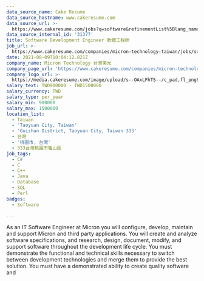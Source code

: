 ```yaml
---
data_source_name: Cake Resume
data_source_hostname: www.cakeresume.com
data_source_url: >-
  https://www.cakeresume.com/jobs?q=software&refinementList%5Blang_name%5D%5B0%5D=English&refinementList%5Bsalary_type%5D=per_year&range%5Bsalary_range%5D%5Bmin%5D=1000000&page=2
data_source_internal_id: '31377'
title: Software Development Engineer 軟體工程師
job_url: >-
  https://www.cakeresume.com/companies/micron-technology-taiwan/jobs/software-development-engineer-taoyuan
date: 2021-08-09T10:04:12.821Z
company_name: Micron Technology 台灣美光
company_page_url: 'https://www.cakeresume.com/companies/micron-technology-taiwan'
company_logo_url: >-
  https://media.cakeresume.com/image/upload/s--OAxLFhTS--/c_pad,fl_png8,h_200,w_200/v1599703094/soca7cpy9d8z6sh3ith7.png
salary_text: TWD900000 - TWD1500000
salary_currency: TWD
salary_type: per_year
salary_min: 900000
salary_max: 1500000
location_list:
  - Taiwan
  - 'Taoyuan City, Taiwan'
  - 'Guishan District, Taoyuan City, Taiwan 333'
  - 台灣
  - '桃園市, 台灣'
  - 333台灣桃園市龜山區
job_tags:
  - C#
  - C
  - C++
  - Java
  - Database
  - SQL
  - Perl
badges:
  - Software

---
```


As an IT Software Engineer at Micron you will configure, develop, maintain and support Micron and third party applications. You will create and analyze software specifications, and research, design, document, modify, and support software throughout the development life cycle. You must demonstrate the functional and technical skills necessary to switch between development technologies and merge them to provide the best solution. You must have a demonstrated ability to create quality software and 